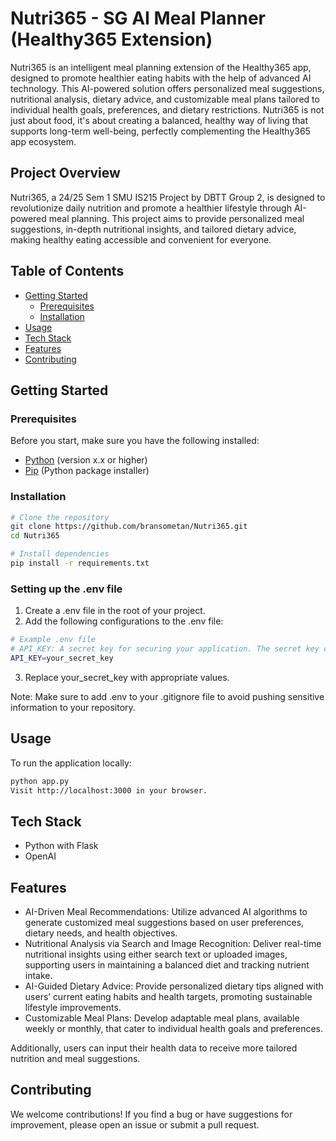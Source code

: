 # Nutri365 - SG AI Meal Planner (Healthy365 Extension)

Nutri365 is an intelligent meal planning extension of the Healthy365 app, designed to promote healthier eating habits with the help of advanced AI technology. This AI-powered solution offers personalized meal suggestions, nutritional analysis, dietary advice, and customizable meal plans tailored to individual health goals, preferences, and dietary restrictions. Nutri365 is not just about food, it's about creating a balanced, healthy way of living that supports long-term well-being, perfectly complementing the Healthy365 app ecosystem.

## Project Overview

Nutri365, a 24/25 Sem 1 SMU IS215 Project by DBTT Group 2, is designed to revolutionize daily nutrition and promote a healthier lifestyle through AI-powered meal planning. This project aims to provide personalized meal suggestions, in-depth nutritional insights, and tailored dietary advice, making healthy eating accessible and convenient for everyone. 

## Table of Contents
- [Getting Started](#getting-started)
  - [Prerequisites](#prerequisites)
  - [Installation](#installation)
- [Usage](#usage)
- [Tech Stack](#tech-stack)
- [Features](#features)
- [Contributing](#contributing)

## Getting Started

### Prerequisites

Before you start, make sure you have the following installed:

- [Python](https://www.python.org/downloads/) (version x.x or higher)
- [Pip](https://pip.pypa.io/en/stable/installation/) (Python package installer)

### Installation

```bash
# Clone the repository
git clone https://github.com/bransometan/Nutri365.git
cd Nutri365

# Install dependencies
pip install -r requirements.txt
```
### Setting up the .env file
1) Create a .env file in the root of your project.
2) Add the following configurations to the .env file:
```bash
# Example .env file
# API_KEY: A secret key for securing your application. The secret key can be obtained from https://platform.openai.com/api-keys.
API_KEY=your_secret_key
```
3) Replace your_secret_key with appropriate values.

Note: Make sure to add .env to your .gitignore file to avoid pushing sensitive information to your repository.

## Usage
To run the application locally:

```bash
python app.py
Visit http://localhost:3000 in your browser.
```

## Tech Stack
- Python with Flask
- OpenAI

## Features
- AI-Driven Meal Recommendations: Utilize advanced AI algorithms to generate customized meal suggestions based on user preferences, dietary needs, and health objectives.
- Nutritional Analysis via Search and Image Recognition: Deliver real-time nutritional insights using either search text or uploaded images, supporting users in maintaining a balanced diet and tracking nutrient intake.
- AI-Guided Dietary Advice: Provide personalized dietary tips aligned with users’ current eating habits and health targets, promoting sustainable lifestyle improvements.
- Customizable Meal Plans: Develop adaptable meal plans, available weekly or monthly, that cater to individual health goals and preferences.

Additionally, users can input their health data to receive more tailored nutrition and meal suggestions.

## Contributing
We welcome contributions! If you find a bug or have suggestions for improvement, please open an issue or submit a pull request.

